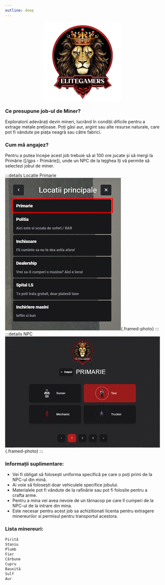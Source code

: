 ```yaml
---
outline: deep
---
```

<img src="../public/elitegamers.png" alt="pozaRegulament" width="256" height="256" style="display: block; margin: 0px auto; border-radius: 1%; border-radius: 5%;">


### Ce presupune job-ul de Miner?
Exploratorii adevărați devin mineri, lucrând în condiții dificile pentru a extrage metale prețioase. Poți găsi aur, argint sau alte resurse naturale, care pot fi vândute pe piața neagră sau către fabrici.

### Cum mă angajez?
Pentru a putea începe acest job trebuie să ai 100 ore jucate și să mergi la Primărie ([/gps - Primărie]), unde un NPC de la tejghea îți vă permite să selectezi jobul de miner.

:::details Locatie Primarie
![](../public/joburi/gps.png){.framed-photo}
:::
:::details NPC
![](../public/joburi/primarie.png){.framed-photo}
:::

### Informații suplimentare:
- Vei fi obligat să folosești uniforma specifică pe care o poți primi de la NPC-ul din mină.
- Ai voie să folosești doar vehiculele specifice jobului.
- Materialele pot fi vândute de la rafinărie sau pot fi folosite pentru a crafta arme.
- Pentru a mina vei avea nevoie de un târnacop pe care îl cumperi de la NPC-ul de la intrare din mina.
- Este necesar pentru acest job sa achizitionati licenta pentru extragere minereurilor si permisul pentru transportul acestora.

### Lista minereuri:
```
Pirită
Staniu
Plumb
Fier
Cărbune
Cupru
Bauxită
Sulf
Aur
```
